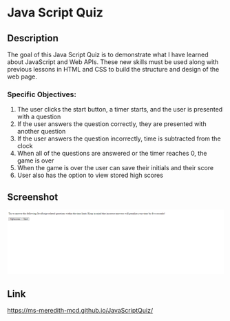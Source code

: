 # Java Script Quiz

## Description
The goal of this Java Script Quiz is to demonstrate what I have learned about JavaScript and Web APIs. These new skills must be used along with previous lessons in HTML and CSS to build the structure and design of the web page. 

### Specific Objectives:
1. The user clicks the start button, a timer starts, and the user is presented with a question
2. If the user answers the question correctly, they are presented with another question
3. If the user answers the question incorrectly, time is subtracted from the clock
4. When all of the questions are answered or the timer reaches 0, the game is over
5. When the game is over the user can save their initials and their score
6. User also has the option to view stored high scores




## Screenshot
![Quiz Screenshot](./assets/images/image.png)


## Link
https://ms-meredith-mcd.github.io/JavaScriptQuiz/